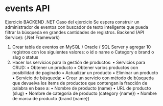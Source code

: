 # events API

Ejercicio
BACKEND .NET
Caso del ejercicio
Se espera construir un administrador de eventos con buscador de texto 
inteligente que pueda filtrar la búsqueda en grandes cantidades de registros.
Backend (API Service): (.Net Framework)
1. Crear tabla de eventos en MySQL / Oracle / SQL Server y agregar 10 registros
con los siguientes valores:
o id
o name
o Category
o brand
o slug
o status
2. Hacer los servicios para la gestión de productos:
• Servicios para CRUD:
▪ Obtener un producto
▪ Obtener varios productos con posibilidad de paginado
▪ Actualizar un producto
▪ Eliminar un producto
• Servicio de búsqueda:
▪ Crear un servicio con método de búsqueda que 
devuelva los items de productos que contengan la 
fracción de palabra en base a:
• Nombre de producto (name)
• URL de producto (slug)
• Nombre de categoría de producto (category
{name})
• Nombre de marca de producto (brand {name})